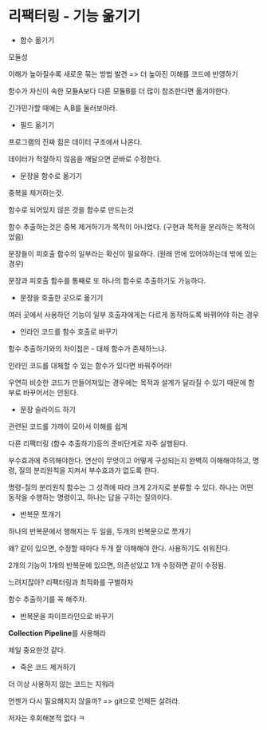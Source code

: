 # 리팩터링 - 기능 옮기기 



- 함수 옮기기

모듈성

이해가 높아질수록 새로운 묶는 방법 발견
=> 더 높아진 이해를 코드에 반영하기

함수가 자신이 속한 모듈A보다 다른 모듈B를 더 많이 참조한다면 옮겨야한다.

긴가민가할 때에는 A,B를 둘러보아라.





- 필드 옮기기

프로그램의 진짜 힘은 데이터 구조에서 나온다.

데이터가 적절하지 않음을 깨달으면 곧바로 수정한다.





- 문장을 함수로 옮기기

중복을 제거하는것.

함수로 되어있지 않은 것을 함수로 만드는것

함수 추출하는것은 중복 제거하기가 목적이 아니었다. (구현과 목적을 분리하는 목적이었음)



문장들이 피호출 함수의 일부라는 확신이 필요하다. (원래 안에 있어야하는데 밖에 있는 경우)



문장과 피호출 함수를 통째로 또 하나의 함수로 추출하기도 가능하다.



- 문장을 호출한 곳으로 옮기기

여러 곳에서 사용하던 기능이 일부 호출자에게는 다르게 동작하도록 바뀌어야 하는 경우



- 인라인 코드를 함수 호출로 바꾸기

함수 추출하기와의 차이점은 - 대체 함수가 존재하느냐.

인라인 코드를 대체할 수 있는 함수가 있다면 바꿔주어라!

우연히 비슷한 코드가 만들어져있는 경우에는 목적과 설계가 달라질 수 있기 때문에 함부로 바꾸어서는 안된다.



- 문장 슬라이드 하기

관련된 코드를 가까이 모아서 이해를 쉽게

다른 리팩터링 (함수 추출하기)등의 준비단게로 자주 실행된다.

부수효과에 주의해야한다.
연산이 무엇이고 어떻게 구성되는지 완벽히 이해해야하고, 
명령, 질의 분리원칙을 지켜서 부수효과가 없도록 한다.

명령-질의 분리원칙
함수는 그 성격에 따라 크게 2가지로 분류할 수 있다.
하나는 어떤 동작을 수행하는 명령이고, 하나는 답을 구하는 질의이다.



- 반복문 쪼개기

하나의 반복문에서 행해지는 두 일을, 두개의 반복문으로 쪼개기

왜? 같이 있으면, 수정할 때마다 두개 잘 이해해야 한다. 사용하기도 쉬워진다.

2개의 기능이 1개의 반복문에 있으면, 의존성있고 1개 수정하면 같이 수정됨.

느려지잖아? 리팩터링과 최적화를 구별하자

함수 추출하기를 꼭 해주자.



- 반복문을 파이프라인으로 바꾸기

**Collection Pipeline**를 사용해라

제일 중요한것 같다.





- 죽은 코드 제거하기

더 이상 사용하지 않는 코드는 지워라

언젠가 다시 필요해지지 않을까? => git으로 언제든 살려라.

저자는 후회해본적 없다 ㅋ





